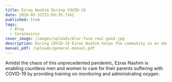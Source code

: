 ```yaml
---
title: Ezras Nashim During COVID-19
date: 2020-05-31T21:03:35.716Z
published: true
tags:
  - Blog
  - Coronavirus
cover_image: /images/uploads/blur-face-real-good.jpg
description: During COVID-19 Ezras Nashim helps the community in an additional way.
manuel_pdf: /uploads/general-manual.pdf
---
```

Amidst the chaos of this unprecedented pandemic, Ezras Nashim is enabling countless men and women to care for their parents suffering with COVID-19 by providing training on monitoring and administrating oxygen.